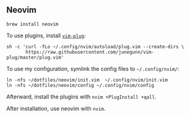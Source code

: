 ## Neovim

`brew install neovim`

To use plugins, install [`vim-plug`](https://github.com/junegunn/vim-plug):
```
sh -c 'curl -fLo ~/.config/nvim/autoload/plug.vim --create-dirs \
       https://raw.githubusercontent.com/junegunn/vim-plug/master/plug.vim'
```

To use my configuration, symlink the config files to `~/.config/nvim/`:
```
ln -nfs ~/dotfiles/neovim/init.vim  ~/.config/nvim/init.vim
ln -nfs ~/dotfiles/neovim/config ~/.config/nvim/config
```

Afterward, install the plugins with `nvim +PlugInstall +qall`.

After installation, use neovim with `nvim`.
